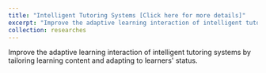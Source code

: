 ```yaml
---
title: "Intelligent Tutoring Systems [Click here for more details]"
excerpt: "Improve the adaptive learning interaction of intelligent tutoring systems by tailoring learning content and adapting to learners' status <br/><img src='/images/its.png' align='center' width='80%'>"
collection: researches
---
```


Improve the adaptive learning interaction of intelligent tutoring systems by tailoring learning content and adapting to learners' status. 
